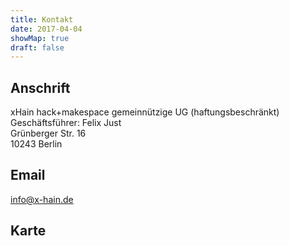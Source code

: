 ```yaml
---
title: Kontakt
date: 2017-04-04
showMap: true
draft: false
---
```


## Anschrift

xHain hack+makespace gemeinnützige UG (haftungsbeschränkt)\
Geschäftsführer: Felix Just\
Grünberger Str. 16\
10243 Berlin

## Email

[info@x-hain.de](mailto:info@x-hain.de)

## Karte